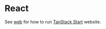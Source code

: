 # React

See [web](web) for how to run [TanStack Start](https://tanstack.com/start/latest) website.
